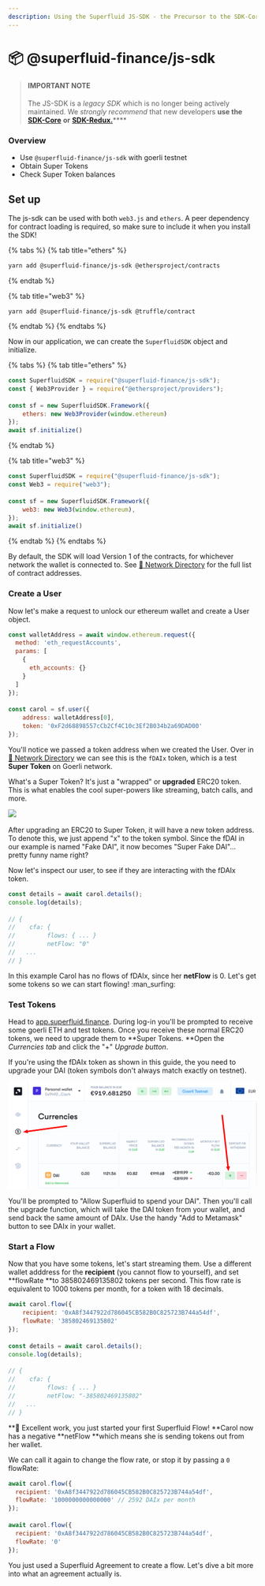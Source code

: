 ```yaml
---
description: Using the Superfluid JS-SDK - the Precursor to the SDK-Core
---
```


# 📦 @superfluid-finance/js-sdk

> #### IMPORTANT NOTE
>
> The JS-SDK is a _legacy SDK_ which is no longer being actively maintained. We _strongly_ _recommend_ that new developers **use the** [**SDK-Core**](broken-reference) **or** [**SDK-Redux.**](https://www.npmjs.com/package/@superfluid-finance/sdk-redux)\*\*\*\*

### **Overview**

* Use `@superfluid-finance/js-sdk` with goerli testnet
* Obtain Super Tokens
* Check Super Token balances

## Set up

The js-sdk can be used with both `web3.js` and `ethers`. A peer dependency for contract loading is required, so make sure to include it when you install the SDK!

{% tabs %}
{% tab title="ethers" %}
```bash
yarn add @superfluid-finance/js-sdk @ethersproject/contracts
```
{% endtab %}

{% tab title="web3" %}
```
yarn add @superfluid-finance/js-sdk @truffle/contract
```
{% endtab %}
{% endtabs %}

Now in our application, we can create the `SuperfluidSDK` object and initialize.

{% tabs %}
{% tab title="ethers" %}
```javascript
const SuperfluidSDK = require("@superfluid-finance/js-sdk");
const { Web3Provider } = require("@ethersproject/providers");

const sf = new SuperfluidSDK.Framework({
    ethers: new Web3Provider(window.ethereum)
});
await sf.initialize()
```
{% endtab %}

{% tab title="web3" %}
```javascript
const SuperfluidSDK = require("@superfluid-finance/js-sdk");
const Web3 = require("web3");

const sf = new SuperfluidSDK.Framework({
    web3: new Web3(window.ethereum),
});
await sf.initialize()
```
{% endtab %}
{% endtabs %}

By default, the SDK will load Version 1 of the contracts, for whichever network the wallet is connected to. See [🔗 Network Directory](../../../developers/networks/) for the full list of contract addresses.

### Create a User

Now let's make a request to unlock our ethereum wallet and create a User object.

```javascript
const walletAddress = await window.ethereum.request({
  method: 'eth_requestAccounts',
  params: [
    {
      eth_accounts: {}
    }
  ]
});
    
const carol = sf.user({
    address: walletAddress[0],
    token: '0xF2d68898557cCb2Cf4C10c3Ef2B034b2a69DAD00'
});
```

You'll notice we passed a token address when we created the User. Over in [🔗 Network Directory](../../../developers/networks/) we can see this is the `fDAIx` token, which is a test **Super Token** on Goerli network.

What's a Super Token? It's just a "wrapped" or **upgraded** ERC20 token. This is what enables the cool super-powers like streaming, batch calls, and more.

![](<../../../.gitbook/assets/image (8) (1) (1) (1).png>)

After upgrading an ERC20 to Super Token, it will have a new token address. To denote this, we just append "x" to the token symbol. Since the fDAI in our example is named "Fake DAI", it now becomes "Super Fake DAI"... pretty funny name right?

Now let's inspect our user, to see if they are interacting with the fDAIx token.

```javascript
const details = await carol.details();
console.log(details);

// {
//    cfa: {
//         flows: { ... }
//         netFlow: "0"
//   ...
// }
```

In this example Carol has no flows of fDAIx, since her **netFlow** is 0. Let's get some tokens so we can start flowing! :man\_surfing:

### Test Tokens

Head to [app.superfluid.finance](https://app.superfluid.finance). During log-in you'll be prompted to receive some goerli ETH and test tokens. Once you receive these normal ERC20 tokens, we need to upgrade them to \*\*Super Tokens. \*\*Open the _Currencies tab_ and click the "+" _Upgrade button_.

If you're using the fDAIx token as shown in this guide, the you need to upgrade your DAI (token symbols don't always match exactly on testnet).

![](<../../../.gitbook/assets/image (7) (1).png>)

You'll be prompted to "Allow Superfluid to spend your DAI". Then you'll call the upgrade function, which will take the DAI token from your wallet, and send back the same amount of DAIx. Use the handy "Add to Metamask" button to see DAIx in your wallet.

### Start a Flow

Now that you have some tokens, let's start streaming them. Use a different wallet adddress for the **recipient** (you cannot flow to yourself), and set \*\*flowRate \*\*to 385802469135802 tokens per second. This flow rate is equivalent to 1000 tokens per month, for a token with 18 decimals.

```javascript
await carol.flow({
    recipient: '0xA8f3447922d786045CB582B0C825723B744a54df',
    flowRate: '385802469135802'
});

const details = await carol.details();
console.log(details);

// {
//    cfa: {
//         flows: { ... }
//         netFlow: "-385802469135802"
//   ...
// }
```

\*\*🎉 Excellent work, you just started your first Superfluid Flow! \*\*Carol now has a negative \*\*netFlow \*\*which means she is sending tokens out from her wallet.

We can call it again to change the flow rate, or stop it by passing a `0` flowRate:

```javascript
await carol.flow({
  recipient: '0xA8f3447922d786045CB582B0C825723B744a54df',
  flowRate: '1000000000000000' // 2592 DAIx per month
});

await carol.flow({
  recipient: '0xA8f3447922d786045CB582B0C825723B744a54df',
  flowRate: '0' 
});
```

You just used a Superfluid Agreement to create a flow. Let's dive a bit more into what an agreement actually is.
